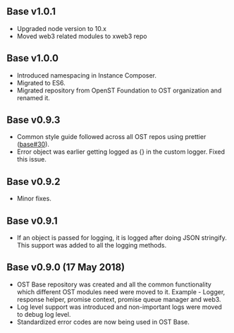 ## Base v1.0.1
- Upgraded node version to 10.x
- Moved web3 related modules to xweb3 repo

## Base v1.0.0
- Introduced namespacing in Instance Composer.
- Migrated to ES6.
- Migrated repository from OpenST Foundation to OST organization and renamed it.

## Base v0.9.3
- Common style guide followed across all OST repos using prettier ([base#30](https://github.com/ostdotcom/base/issues/30)).
- Error object was earlier getting logged as {} in the custom logger. Fixed this issue.

## Base v0.9.2
- Minor fixes.

## Base v0.9.1
- If an object is passed for logging, it is logged after doing JSON stringify. This support was added to all the logging methods.

## Base v0.9.0 (17 May 2018)
- OST Base repository was created and all the common functionality which different OST modules need were moved to it. Example - Logger, response helper, promise context, promise queue manager and web3.
- Log level support was introduced and non-important logs were moved to debug log level.
- Standardized error codes are now being used in OST Base.
